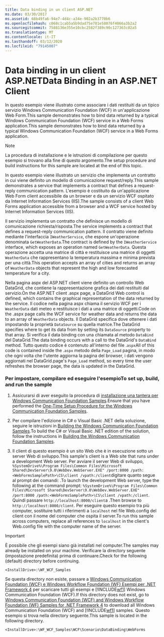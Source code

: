 ```yaml
---
title: Data binding in un client ASP.NET
ms.date: 03/30/2017
ms.assetid: 68b49fa6-94e7-4d4c-a34e-902a2b3770b6
ms.openlocfilehash: c068c1cab5a5b9dad75e781e58076f4066a3b2a2
ms.sourcegitcommit: 7588136e355e10cbc2582f389c90c127363c02a5
ms.translationtype: MT
ms.contentlocale: it-IT
ms.lasthandoff: 03/12/2020
ms.locfileid: "79145007"
---
```

# <a name="data-binding-in-an-aspnet-client"></a><span data-ttu-id="6ea3e-102">Data binding in un client ASP.NET</span><span class="sxs-lookup"><span data-stu-id="6ea3e-102">Data Binding in an ASP.NET Client</span></span>
<span data-ttu-id="6ea3e-103">In questo esempio viene illustrato come associare i dati restituiti da un tipico servizio Windows Communication Foundation (WCF) in un'applicazione Web Form.This sample demonstrates how to bind data returned by a typical Windows Communication Foundation (WCF) service in a Web Forms application.</span><span class="sxs-lookup"><span data-stu-id="6ea3e-103">This sample demonstrates how to bind data returned by a typical Windows Communication Foundation (WCF) service in a Web Forms application.</span></span>  
  
> [!NOTE]
> <span data-ttu-id="6ea3e-104">La procedura di installazione e le istruzioni di compilazione per questo esempio si trovano alla fine di questo argomento.</span><span class="sxs-lookup"><span data-stu-id="6ea3e-104">The setup procedure and build instructions for this sample are located at the end of this topic.</span></span>  
  
 <span data-ttu-id="6ea3e-105">In questo esempio viene illustrato un servizio che implementa un contratto in cui viene definito un modello di comunicazione request/reply.</span><span class="sxs-lookup"><span data-stu-id="6ea3e-105">This sample demonstrates a service that implements a contract that defines a request-reply communication pattern.</span></span> <span data-ttu-id="6ea3e-106">L'esempio è costituito da un'applicazione Web Form client accessibile da un browser e da un servizio WCF ospitato da Internet Information Services (IIS).</span><span class="sxs-lookup"><span data-stu-id="6ea3e-106">The sample consists of a client Web Forms application accessible from a browser and a WCF service hosted by Internet Information Services (IIS).</span></span>  
  
 <span data-ttu-id="6ea3e-107">Il servizio implementa un contratto che definisce un modello di comunicazione richiesta/risposta.</span><span class="sxs-lookup"><span data-stu-id="6ea3e-107">The service implements a contract that defines a request-reply communication pattern.</span></span> <span data-ttu-id="6ea3e-108">Il contratto viene definito mediante l'interfaccia `IWeatherService`, che espone un'operazione denominata `GetWeatherData`.</span><span class="sxs-lookup"><span data-stu-id="6ea3e-108">The contract is defined by the `IWeatherService` interface, which exposes an operation named `GetWeatherData`.</span></span> <span data-ttu-id="6ea3e-109">Questa operazione accetta una matrice di città e restituisce una matrice di oggetti `WeatherData` che rappresentano la temperatura massima e minima prevista per una città.</span><span class="sxs-lookup"><span data-stu-id="6ea3e-109">This operation accepts an array of cities and returns an array of `WeatherData` objects that represent the high and low forecasted temperature for a city.</span></span>  
  
 <span data-ttu-id="6ea3e-110">Nella pagina aspx del ASP.NET client viene definito un controllo Web DataGrid, che contiene la rappresentazione grafica dei dati restituiti dal servizio.</span><span class="sxs-lookup"><span data-stu-id="6ea3e-110">On the ASP.NET client .aspx page, a DataGrid Web control is defined, which contains the graphical representation of the data returned by the service.</span></span> <span data-ttu-id="6ea3e-111">Il codice nella pagina aspx chiama il servizio WCF per i `WeatherData` dati meteo e restituisce i dati a una matrice di oggetti.</span><span class="sxs-lookup"><span data-stu-id="6ea3e-111">Code on the .aspx page calls the WCF service for weather data and returns the data to an array of `WeatherData` objects.</span></span> <span data-ttu-id="6ea3e-112">Il DataGrid specifica dove ottenere i dati impostando la proprietà `DataSource` su quella matrice.</span><span class="sxs-lookup"><span data-stu-id="6ea3e-112">The DataGrid specifies where to get its data from by setting its `DataSource` property to that array.</span></span> <span data-ttu-id="6ea3e-113">Si verifica il data binding con una chiamata al metodo `DataBind` del DataGrid.</span><span class="sxs-lookup"><span data-stu-id="6ea3e-113">The data binding occurs with a call to the DataGrid's `DataBind` method.</span></span> <span data-ttu-id="6ea3e-114">Tutto questo codice è contenuto all'interno del file .`aspx`</span><span class="sxs-lookup"><span data-stu-id="6ea3e-114">All of this code is contained inside the .`aspx`</span></span> <span data-ttu-id="6ea3e-115">metodo della `Page_Load` pagina, in modo che ogni volta che l'utente aggiorna la pagina del browser, i dati vengono aggiornati nel DataGrid.</span><span class="sxs-lookup"><span data-stu-id="6ea3e-115">page's `Page_Load` method, so every time the user refreshes the browser page, the data is updated in the DataGrid.</span></span>  
  
### <a name="to-set-up-build-and-run-the-sample"></a><span data-ttu-id="6ea3e-116">Per impostare, compilare ed eseguire l'esempio</span><span class="sxs-lookup"><span data-stu-id="6ea3e-116">To set up, build, and run the sample</span></span>  
  
1. <span data-ttu-id="6ea3e-117">Assicurarsi di aver eseguito la procedura di [installazione una tantera per Windows Communication Foundation Samples](../../../../docs/framework/wcf/samples/one-time-setup-procedure-for-the-wcf-samples.md).</span><span class="sxs-lookup"><span data-stu-id="6ea3e-117">Ensure that you have performed the [One-Time Setup Procedure for the Windows Communication Foundation Samples](../../../../docs/framework/wcf/samples/one-time-setup-procedure-for-the-wcf-samples.md).</span></span>  
  
2. <span data-ttu-id="6ea3e-118">Per compilare l'edizione in C# o Visual Basic .NET della soluzione, seguire le istruzioni in [Building the Windows Communication Foundation Samples](../../../../docs/framework/wcf/samples/building-the-samples.md).</span><span class="sxs-lookup"><span data-stu-id="6ea3e-118">To build the C# or Visual Basic .NET edition of the solution, follow the instructions in [Building the Windows Communication Foundation Samples](../../../../docs/framework/wcf/samples/building-the-samples.md).</span></span>  
  
3. <span data-ttu-id="6ea3e-119">Il client di questo esempio è un sito Web che è in esecuzione sotto un server Web di sviluppo.</span><span class="sxs-lookup"><span data-stu-id="6ea3e-119">This sample's client is a Web site that runs under a development Web server.</span></span> <span data-ttu-id="6ea3e-120">Per avviare il server Web di sviluppo, `%SystemDrive%\Program Files\Common Files\Microsoft Shared\DevServer\9.0\WebDev.WebServer.EXE" /port:8000 /path:<WebFormsSamplePath>\CS\client /vpath:/client`digitare quanto segue al prompt dei comandi: .</span><span class="sxs-lookup"><span data-stu-id="6ea3e-120">To launch the development Web server, type the following at the command prompt: `%SystemDrive%\Program Files\Common Files\Microsoft Shared\DevServer\9.0\WebDev.WebServer.EXE" /port:8000 /path:<WebFormsSamplePath>\CS\client /vpath:/client`.</span></span> <span data-ttu-id="6ea3e-121">Quindi passare `http://localhost:8000/client`a .</span><span class="sxs-lookup"><span data-stu-id="6ea3e-121">Then browse to `http://localhost:8000/client`.</span></span> <span data-ttu-id="6ea3e-122">Per eseguire questo esempio tra più computer, sostituire tutti i riferimenti a `localhost` nel file Web.config del client con il nome del computer che ospita il server.</span><span class="sxs-lookup"><span data-stu-id="6ea3e-122">To run this sample across computers, replace all references to `localhost` in the client's Web.config file with the computer name of the server.</span></span>  
  
> [!IMPORTANT]
> <span data-ttu-id="6ea3e-123">È possibile che gli esempi siano già installati nel computer.</span><span class="sxs-lookup"><span data-stu-id="6ea3e-123">The samples may already be installed on your machine.</span></span> <span data-ttu-id="6ea3e-124">Verificare la directory seguente (impostazione predefinita) prima di continuare.</span><span class="sxs-lookup"><span data-stu-id="6ea3e-124">Check for the following (default) directory before continuing.</span></span>  
>
> `<InstallDrive>:\WF_WCF_Samples`  
>
> <span data-ttu-id="6ea3e-125">Se questa directory non esiste, passare a [Windows Communication Foundation (WCF) e Windows Workflow Foundation (WF) Esempi per .NET Framework 4](https://www.microsoft.com/download/details.aspx?id=21459) per scaricare tutti gli esempi e [!INCLUDE[wf1](../../../../includes/wf1-md.md)] Windows Communication Foundation (WCF).</span><span class="sxs-lookup"><span data-stu-id="6ea3e-125">If this directory does not exist, go to [Windows Communication Foundation (WCF) and Windows Workflow Foundation (WF) Samples for .NET Framework 4](https://www.microsoft.com/download/details.aspx?id=21459) to download all Windows Communication Foundation (WCF) and [!INCLUDE[wf1](../../../../includes/wf1-md.md)] samples.</span></span> <span data-ttu-id="6ea3e-126">Questo esempio si trova nella directory seguente.</span><span class="sxs-lookup"><span data-stu-id="6ea3e-126">This sample is located in the following directory.</span></span>  
>
> `<InstallDrive>:\WF_WCF_Samples\WCF\Scenario\DataBinding\WebForms`
